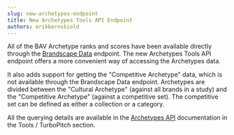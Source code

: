 ```yaml
---
slug: new-archetypes-endpoint
title: New Archetypes Tools API Endpoint
authors: erikbernskiold
---
```


All of the BAV Archetype ranks and scores have been available directly through
the [Brandscape Data](/docs/2.x/core-resources/brandscape-data) endpoint. The new Archetypes Tools API endpoint offers a
more convenient way of accessing the Archetypes data.

It also adds support for getting the "Competitive Archetype" data, which is not available through the Brandscape Data
endpoint. Archetypes are divided between the "Cultural Archetype" (against all brands in a study) and the "Competitive
Archetype" (against a competitive set). The competitive set can be defined as either a collection or a category.

All the querying details are available in the [Archetypes API](/docs/2.x/tools/archetypes)
documentation in the Tools / TurboPitch section.